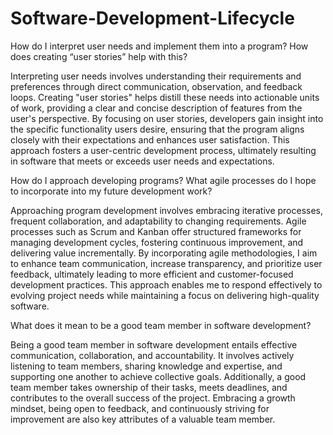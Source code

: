 # Software-Development-Lifecycle

How do I interpret user needs and implement them into a program? How does creating “user stories” help with this?


Interpreting user needs involves understanding their requirements and preferences through direct communication, observation, and feedback loops. Creating "user stories" helps distill these needs into actionable units of work, providing a clear and concise description of features from the user's perspective. By focusing on user stories, developers gain insight into the specific functionality users desire, ensuring that the program aligns closely with their expectations and enhances user satisfaction. This approach fosters a user-centric development process, ultimately resulting in software that meets or exceeds user needs and expectations.

How do I approach developing programs? What agile processes do I hope to incorporate into my future development work?

Approaching program development involves embracing iterative processes, frequent collaboration, and adaptability to changing requirements. Agile processes such as Scrum and Kanban offer structured frameworks for managing development cycles, fostering continuous improvement, and delivering value incrementally. By incorporating agile methodologies, I aim to enhance team communication, increase transparency, and prioritize user feedback, ultimately leading to more efficient and customer-focused development practices. This approach enables me to respond effectively to evolving project needs while maintaining a focus on delivering high-quality software.

What does it mean to be a good team member in software development?

Being a good team member in software development entails effective communication, collaboration, and accountability. It involves actively listening to team members, sharing knowledge and expertise, and supporting one another to achieve collective goals. Additionally, a good team member takes ownership of their tasks, meets deadlines, and contributes to the overall success of the project. Embracing a growth mindset, being open to feedback, and continuously striving for improvement are also key attributes of a valuable team member.
